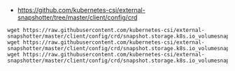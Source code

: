 - https://github.com/kubernetes-csi/external-snapshotter/tree/master/client/config/crd

```
wget https://raw.githubusercontent.com/kubernetes-csi/external-snapshotter/master/client/config/crd/snapshot.storage.k8s.io_volumesnapshotclasses.yaml
wget https://raw.githubusercontent.com/kubernetes-csi/external-snapshotter/master/client/config/crd/snapshot.storage.k8s.io_volumesnapshotcontents.yaml
wget https://raw.githubusercontent.com/kubernetes-csi/external-snapshotter/master/client/config/crd/snapshot.storage.k8s.io_volumesnapshots.yaml
```

